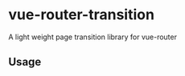 # vue-router-transition
A light weight page transition library for vue-router

## Usage

```js

```
